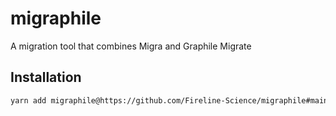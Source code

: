 # migraphile

A migration tool that combines Migra and Graphile Migrate

## Installation

```bash
yarn add migraphile@https://github.com/Fireline-Science/migraphile#main
```
